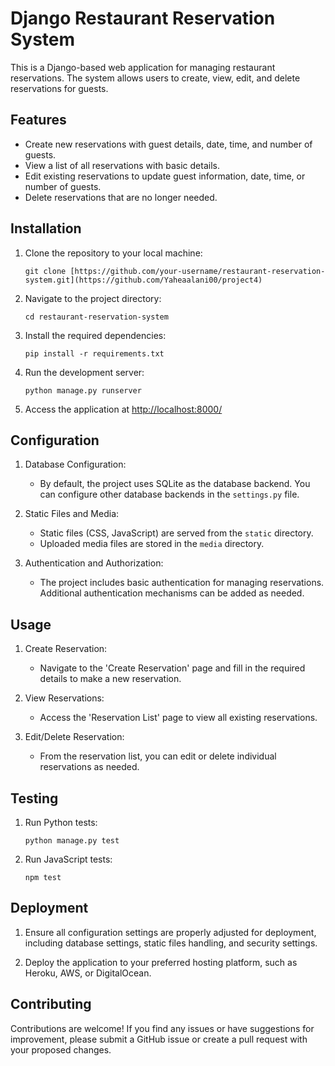 # Django Restaurant Reservation System

This is a Django-based web application for managing restaurant reservations. The system allows users to create, view, edit, and delete reservations for guests.

## Features

- Create new reservations with guest details, date, time, and number of guests.
- View a list of all reservations with basic details.
- Edit existing reservations to update guest information, date, time, or number of guests.
- Delete reservations that are no longer needed.

## Installation

1. Clone the repository to your local machine:

    ```
    git clone [https://github.com/your-username/restaurant-reservation-system.git](https://github.com/Yaheaalani00/project4)
    ```

2. Navigate to the project directory:

    ```
    cd restaurant-reservation-system
    ```

3. Install the required dependencies:

    ```
    pip install -r requirements.txt
    ```

4. Run the development server:

    ```
    python manage.py runserver
    ```

5. Access the application at [http://localhost:8000/](http://localhost:8000/)

## Configuration

1. Database Configuration:
   - By default, the project uses SQLite as the database backend. You can configure other database backends in the `settings.py` file.

2. Static Files and Media:
   - Static files (CSS, JavaScript) are served from the `static` directory.
   - Uploaded media files are stored in the `media` directory.

3. Authentication and Authorization:
   - The project includes basic authentication for managing reservations. Additional authentication mechanisms can be added as needed.

## Usage

1. Create Reservation:
   - Navigate to the 'Create Reservation' page and fill in the required details to make a new reservation.

2. View Reservations:
   - Access the 'Reservation List' page to view all existing reservations.

3. Edit/Delete Reservation:
   - From the reservation list, you can edit or delete individual reservations as needed.

## Testing

1. Run Python tests:
    ```
    python manage.py test
    ```

2. Run JavaScript tests:
    ```
    npm test
    ```

## Deployment

1. Ensure all configuration settings are properly adjusted for deployment, including database settings, static files handling, and security settings.

2. Deploy the application to your preferred hosting platform, such as Heroku, AWS, or DigitalOcean.

## Contributing

Contributions are welcome! If you find any issues or have suggestions for improvement, please submit a GitHub issue or create a pull request with your proposed changes.


